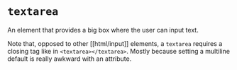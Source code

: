 # `textarea`
An element that provides a big box where the user can input text.

Note that, opposed to other [[html/input]] elements, a `textarea` requires a closing tag like in `<textarea></textarea>`. Mostly because setting a multiline default is really awkward with an attribute.
